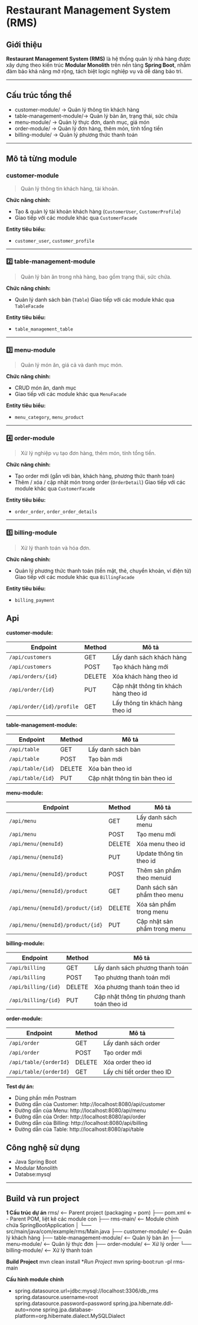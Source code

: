 # Restaurant Management System (RMS)

##  Giới thiệu

**Restaurant Management System (RMS)** là hệ thống quản lý nhà hàng được xây dựng theo kiến trúc **Modular Monolith** trên nền tảng **Spring Boot**, nhằm đảm bảo khả năng mở rộng, tách biệt logic nghiệp vụ và dễ dàng bảo trì.

---

##  Cấu trúc tổng thể


- customer-module/ → Quản lý thông tin khách hàng
-  table-management-module/→ Quản lý bàn ăn, trạng thái, sức chứa
-  menu-module/ → Quản lý thực đơn, danh mục, giá món
-  order-module/ → Quản lý đơn hàng, thêm món, tính tổng tiền
- billing-module/ → Quản lý phương thức thanh toán


---

## Mô tả từng module

### **customer-module**
> Quản lý thông tin khách hàng, tài khoản.

**Chức năng chính:**
- Tạo & quản lý tài khoản khách hàng (`CustomerUser`, `CustomerProfile`)
- Giao tiếp với các module khác qua `CustomerFacade`

**Entity tiêu biểu:**
- `customer_user`, `customer_profile`

---

### 2️⃣ **table-management-module**
> Quản lý bàn ăn trong nhà hàng, bao gồm trạng thái, sức chứa.

**Chức năng chính:**
- Quản lý danh sách bàn (`Table`)
  Giao tiếp với các module khác qua `TableFacade`

**Entity tiêu biểu:**
- `table_management_table`

---

### 3️⃣ **menu-module**
> Quản lý món ăn, giá cả và danh mục món.

**Chức năng chính:**
- CRUD món ăn, danh mục
- Giao tiếp với các module khác qua `MenuFacade`

**Entity tiêu biểu:**
- `menu_category`, `menu_product`

---

### 4️⃣ **order-module**
> Xử lý nghiệp vụ tạo đơn hàng, thêm món, tính tổng tiền.

**Chức năng chính:**
- Tạo order mới (gắn với bàn, khách hàng, phương thức thanh toán)
- Thêm / xóa / cập nhật món trong order (`OrderDetail`)
  Giao tiếp với các module khác qua `CustomerFacade`

**Entity tiêu biểu:**
- `order_order`, `order_order_details`

---

### 5️⃣ **billing-module**
> Xử lý thanh toán và hóa đơn.

**Chức năng chính:**
- Quản lý phương thức thanh toán (tiền mặt, thẻ, chuyển khoản, ví điện tử)
  Giao tiếp với các module khác qua `BillingFacade`

**Entity tiêu biểu:**
- `billing_payment`

## Api
**customer-module:**

  | Endpoint                  | Method | Mô tả                                 |
  |---------------------------|--------|---------------------------------------|
  | `/api/customers`          | GET    | Lấy danh sách khách hàng              |
  | `/api/customers`          | POST   | Tạo khách hàng mới                    |
  | `/api/orders/{id}`        | DELETE | Xóa khách hàng theo id                |
  | `/api/order/{id}`         | PUT    | Cập nhật thông tin khách hàng theo id |
  | `/api/order/{id}/profile` | GET    | Lấy thông tin khách hàng theo id      |

**table-management-module:**

| Endpoint                  | Method | Mô tả                          |
|---------------------------|--------|--------------------------------|
| `/api/table`              | GET    | Lấy danh sách bàn              |
| `/api/table`              | POST   | Tạo bàn mới                    |
| `/api/table/{id}`         | DELETE | Xóa bàn theo id                |
| `/api/table/{id}`         | PUT    | Cập nhật thông tin bàn theo id |

**menu-module:**

| Endpoint                           | Method | Mô tả                        |
|------------------------------------|--------|------------------------------|
| `/api/menu`                        | GET    | Lấy danh sách menu           |
| `/api/menu`                        | POST   | Tạo menu mới                 |
| `/api/menu/{menuId}`               | DELETE | Xóa menu theo id             |
| `/api/menu/{menuId}`               | PUT    | Update thông tin theo id     |
| `/api/menu/{menuId}/product`       | POST   | Thêm sản phẩm theo menuid    |
| `/api/menu/{menuId}/product  `     | GET    | Danh sách sản phẩm theo menu |
| `/api/menu/{menuId}/product/{id}`  | DELETE | Xóa sản phẩm trong menu      |
| `/api/menu/{menuId}/product/{id}`  | PUT    | Cập nhật sản phẩm trong menu |

**billing-module:**

| Endpoint               | Method | Mô tả                                        |
|------------------------|--------|----------------------------------------------|
| `/api/billing`         | GET    | Lấy danh sách phương thanh toán              |
| `/api/billing`         | POST   | Tạo phương thanh toán mới                    |
| `/api/billing/{id}`    | DELETE | Xóa phương thanh toán theo id                |
| `/api/billing/{id}`    | PUT    | Cập nhật thông tin phương thanh toán theo id |

**order-module:**

| Endpoint               | Method | Mô tả                        |
|------------------------|--------|------------------------------|
| `/api/order`           | GET    | Lấy danh sách order          |
| `/api/order`           | POST   | Tạo order mới                |
| `/api/table/{orderId}` | DELETE | Xóa order theo id            |
| `/api/table/{orderId}` | GET    | Lấy chi tiết order theo ID |

**Test dự án:**
- Dùng phần mền Postnam
- Đường dẫn của Customer: http://localhost:8080/api/customer
- Đường dẫn của Menu: http://localhost:8080/api/menu
- Đường dẫn của Order: http://localhost:8080/api/order
- Đường dẫn của Billing: http://localhost:8080/api/billing
-  Đường dẫn của Table: http://localhost:8080/api/table

## Công nghệ sử dụng
- Java Spring Boot
- Modular Monolith
- Databse:mysql

---
## Build và run project
**1 Cấu trúc dự án**
rms/                  <-- Parent project (packaging = pom)
├── pom.xml            <-- Parent POM, liệt kê các module con
├── rms-main/          <-- Module chính chứa SpringBootApplication
│   └── src/main/java/com/example/rms/Main.java
├── customer-module/   <-- Quản lý khách hàng
├── table-management-module/  <-- Quản lý bàn ăn
├── menu-module/       <-- Quản lý thực đơn
├── order-module/      <-- Xử lý order
└── billing-module/    <-- Xử lý thanh toán

**Build Project**
mvn clean install
**Run Project*
mvn spring-boot:run -pl rms-main

**Cấu hình module chính**
- spring.datasource.url=jdbc:mysql://localhost:3306/db_rms
  spring.datasource.username=root
  spring.datasource.password=password
  spring.jpa.hibernate.ddl-auto=none
  spring.jpa.database-platform=org.hibernate.dialect.MySQLDialect

